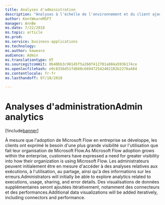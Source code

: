 ```yaml
---
title: Analyses d'administration
description: "Analyses à l'échelle de l'environnement et du client ajoutées au centre d'administration de la plateforme d'applications métier."
author: KentWeareMSFT
manager: AnnBe
ms.date: 7/22/2018
ms.topic: article
ms.prod: 
ms.service: business-applications
ms.technology: 
ms.author: keweare
audience: Admin
ms.translationtype: HT
ms.sourcegitcommit: 0b40bb3c98145f5a260f412701a884a5936174ce
ms.openlocfilehash: e9c8356d51fd660c669472542402102b2278a484
ms.contentlocale: fr-fr
ms.lasthandoff: 07/18/2018

---
```

# <a name="admin-analytics"></a><span data-ttu-id="fc143-103">Analyses d'administration</span><span class="sxs-lookup"><span data-stu-id="fc143-103">Admin analytics</span></span>


[!include[banner](../../includes/banner.md)]

<span data-ttu-id="fc143-104">À mesure que l'adoption de Microsoft Flow en entreprise se développe, les clients ont exprimé le besoin d'une plus grande visibilité sur l'utilisation que fait leur organisation de Microsoft Flow.</span><span class="sxs-lookup"><span data-stu-id="fc143-104">As Microsoft Flow adoption grows within the enterprise, customers have expressed a need for greater visibility into how their organization is using Microsoft Flow.</span></span> <span data-ttu-id="fc143-105">Les administrateurs peuvent initialement être en mesure d'accéder à des analyses relatives aux exécutions, à l'utilisation, au partage, ainsi qu'à des informations sur les erreurs.</span><span class="sxs-lookup"><span data-stu-id="fc143-105">Administrators will initially be able to explore analytics related to executions, usage, sharing, and error details.</span></span> <span data-ttu-id="fc143-106">Des visualisations de données supplémentaires seront ajoutées itérativement, notamment des connecteurs et des performances.</span><span class="sxs-lookup"><span data-stu-id="fc143-106">Additional data visualizations will be added iteratively, including connectors and performance.</span></span>

